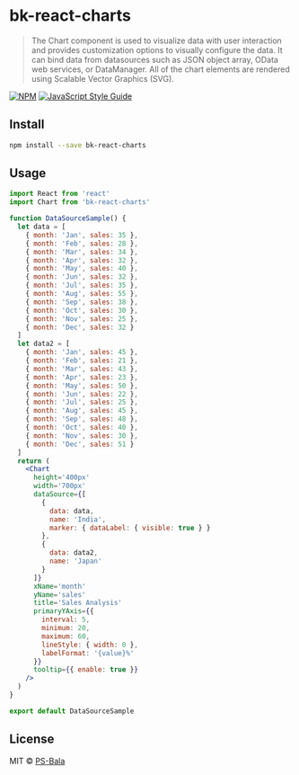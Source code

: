 # bk-react-charts

> The Chart component is used to visualize data with user interaction and provides customization options to visually configure the data. It can bind data from datasources such as JSON object array, OData web services, or DataManager. All of the chart elements are rendered using Scalable Vector Graphics (SVG).

[![NPM](https://img.shields.io/npm/v/bk-react-charts.svg)](https://www.npmjs.com/package/bk-react-charts) [![JavaScript Style Guide](https://img.shields.io/badge/code_style-standard-brightgreen.svg)](https://standardjs.com)

## Install

```bash
npm install --save bk-react-charts
```

## Usage

```jsx
import React from 'react'
import Chart from 'bk-react-charts'

function DataSourceSample() {
  let data = [
    { month: 'Jan', sales: 35 },
    { month: 'Feb', sales: 28 },
    { month: 'Mar', sales: 34 },
    { month: 'Apr', sales: 32 },
    { month: 'May', sales: 40 },
    { month: 'Jun', sales: 32 },
    { month: 'Jul', sales: 35 },
    { month: 'Aug', sales: 55 },
    { month: 'Sep', sales: 38 },
    { month: 'Oct', sales: 30 },
    { month: 'Nov', sales: 25 },
    { month: 'Dec', sales: 32 }
  ]
  let data2 = [
    { month: 'Jan', sales: 45 },
    { month: 'Feb', sales: 21 },
    { month: 'Mar', sales: 43 },
    { month: 'Apr', sales: 23 },
    { month: 'May', sales: 50 },
    { month: 'Jun', sales: 22 },
    { month: 'Jul', sales: 25 },
    { month: 'Aug', sales: 45 },
    { month: 'Sep', sales: 48 },
    { month: 'Oct', sales: 40 },
    { month: 'Nov', sales: 30 },
    { month: 'Dec', sales: 51 }
  ]
  return (
    <Chart
      height='400px'
      width='700px'
      dataSource={[
        {
          data: data,
          name: 'India',
          marker: { dataLabel: { visible: true } }
        },
        {
          data: data2,
          name: 'Japan'
        }
      ]}
      xName='month'
      yName='sales'
      title='Sales Analysis'
      primaryYAxis={{
        interval: 5,
        minimum: 20,
        maximum: 60,
        lineStyle: { width: 0 },
        labelFormat: '{value}%'
      }}
      tooltip={{ enable: true }}
    />
  )
}

export default DataSourceSample
```

## License

MIT © [PS-Bala](https://github.com/PS-Bala)
